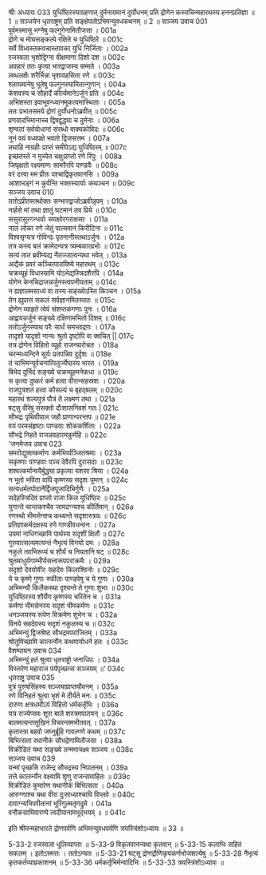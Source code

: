 श्रीः
अध्यायः 033
युधिष्ठिरस्याग्रहणात् दुर्मनायमानं दुर्योधनम् प्रति द्रोणेन कस्यचिन्महारथस्य हननप्रतिज्ञा ॥ 1 ॥ सञ्जयेन धृतराष्ट्रम् प्रति सङ्क्षेपतोऽभिमन्युवधकथनम् ॥ 2 ॥
सञ्जय उवाच 	001  
पूर्वमस्मासु भग्नेषु फल्गुगेनामितौजसा ।	001a  
द्रोणे च मोघसङ्कल्पे रक्षिते च युधिष्ठिरे ॥	001c  
सर्वे विध्वस्तकवचास्तावका युधि निर्जिताः ।	002a  
रजस्वला भृशोद्विग्ना वीक्षमाणा दिशो दश ॥	002c  
अवहारं ततः कृत्वा भारद्वाजस्य सम्मते ।	003a  
लब्धलक्षैः शरैर्भिन्ना भृशावहसिता रणे ॥	003c  
श्लाघमानेषु भूतेषु फल्गुनस्यामितान्गुणान् ।	004a  
केशवस्य च सौहार्दे कीर्त्यमानेऽर्जुनं प्रति ॥	004c  
अभिशस्ता इवाभूवन्ध्यानमूकत्वमास्थिताः ।	005a  
ततः प्रभातसमये द्रोणं दुर्योधनोऽब्रवीत् ॥	005c  
प्रणयादभिमानाच्च द्विषद्वृद्ध्या च दुर्मनाः ।	006a  
शृण्वतां सर्वयोधानां संरब्धो वाक्यकोविदः ॥	006c  
नूनं वयं वध्यपक्षे भवतो द्विजसत्तम ।	007a  
तथाहि नाग्रहीः प्राप्तं समीपेऽद्य युधिष्ठिरम् ॥	007c  
इच्छतस्ते न मुच्येत चक्षुःप्राप्तो रणे रिपुः ।	008a  
जिघृक्षतो रक्ष्यमाणः सामरैरपि पाण्डवैः ॥	008c  
वरं दत्त्वा मम प्रीतः पश्चाद्विकृतवानसि ।	009a  
आशाभङ्गं न कुर्वन्ति भक्तस्यार्याः कथञ्चन ॥	009c  
सञ्जय उवाच 	010  
ततोऽप्रीतस्तथोक्तः सन्भारद्वाजोऽब्रवीन्नृपम् ।	010a  
नार्हसे मां तथा ज्ञातुं घटमानं तव प्रिये ॥	010c  
ससुरासुरगन्धर्वाः सयक्षोरगराक्षसाः ।	011a  
नालं लोका रणे जेतुं पाल्यमानं किरीटिना ॥	011c  
विश्वसृग्यत्र गोविन्दः पृतनानीस्तथाऽर्जुनः ।	012a  
तत्र कस्य बलं क्रामेदन्यत्र त्र्यम्बकात्प्रभोः ॥	012c  
सत्यं तात ब्रवीम्यद्य नैतज्जात्वन्यथा भवेत् ।	013a  
अद्यैकं प्रवरं कञ्चित्पातयिष्ये महारथम् ॥	013c  
चक्रव्यूहं विधास्यामि योऽभेद्यस्त्रिदशैरपि ।	014a  
योगेन केनचिद्राजन्नर्जुनस्त्वपनीयताम् ॥	014c  
न ह्यज्ञातमसाध्यं वा तस्य सङ्ख्येऽस्ति किञ्चन ।	015a  
तेन ह्युपात्तं सकलं सर्वज्ञानमितस्ततः ॥	015c  
द्रोणेन व्याहृते त्वेवं संशप्तकगणाः पुनः ।	016a  
आह्वयन्नर्जुनं सङ्ख्ये दक्षिणामभितो दिशम् ॥	016c  
ततोऽर्जुनस्याथ परैः सार्धं समभवद्रणः ।	017a  
तादृशो यादृशो नान्यः श्रुतो दृष्टोपि वा क्वचित् ||	017c  
तत्र द्रोणेन विहितो व्यूहो राजन्व्यरोचत ।	018a  
चरन्मध्यन्दिने सूर्यः प्रतपन्निव दुर्दृशः ॥	018e  
तं चाभिमन्युर्वचनात्पितुर्ज्येष्ठस्य भारत ।	019a  
बिभेद दुर्भिदं सङ्ख्ये चक्रव्यूहमनेकधा ॥	019c  
स कृत्वा दुष्करं कर्म हत्वा वीरान्सहस्रशः ।	020a  
राजपुत्रशतं हत्वा कौसल्यं च बृहद्बलम् ॥	020c  
महारथं शल्यपुत्रं पौत्रं ते लक्ष्मणं तथा ।	021a  
षट्सु वीरेषु संसक्तो दौःशासनिवशं गतः |	021c  
सौभद्रः पृथिवीपाल जहौ प्राणान्परन्तप ॥	021e  
वयं परमसंहृष्टाः पाण्डवाः शोककर्शिताः ।	022a  
सौभद्रे निहते राजन्नवहारमकुर्महि ॥	022c  
\'जनमेजय उवाच 	023  
समरोद्युक्तकर्माणः कर्मभिर्व्यञ्जितश्रमाः ।	023a  
सकृष्णाः पाण्डवाः पञ्च देवैरपि दुरासदाः ॥	023c  
शश्वत्कर्मान्वयैर्बुद्ध्या प्रकृत्या यशसा श्रिया ।	024a  
न भूतो भविता वापि कृष्णस्य सदृशः पुमान् ॥	024c  
सत्यधर्मतपोदानैर्द्विजपूजादिभिर्गुणैः ।	025a  
सदेहस्त्रिदिवं प्राप्तो राजा किल युधिष्ठिरः ॥	025c  
युगान्ते चान्तकश्चैव जामदग्न्यश्च कीर्तिमान् ।	026a  
रणस्थो भीमसेनश्च कथ्यन्ते सदृशास्त्रयः ॥	026c  
प्रतिज्ञाकर्मदक्षस्य रणे गाण्डीवधन्वनः ।	027a  
उपमां नाधिगच्छामि पार्थस्य सदृशीं क्षितौ ॥	027c  
गुरुवात्सल्यमत्यन्तं नैभृत्यं विनयो दमः ।	028a  
नकुले त्वाभिरूप्यं च शौर्यं च नियतानि षट् ॥	028c  
श्रुतमाधुर्यगाम्भीर्यसत्त्वरूपपराक्रमैः ।	029a  
सदृशो देवयोर्वीरः सहदेवः किलाश्विनोः ॥	029c  
ये च कृष्णे गुणाः स्फीताः पाण्डवेषु च ये गुणाः ।	030a  
अभिमन्यौ किलैकस्था दृश्यन्ते ते गुणाः शुभाः ॥	030c  
युधिष्ठिरस्य शौर्येण कृष्णस्य चरितेन च ।	031a  
कर्मणा भीमसेनस्य सदृशं भीमकर्मणः ॥	031c  
धनञ्जयस्य रूपेण विक्रमेण शुभेन च ।	032a  
विनये सहदेवस्य सदृशं नकुलस्य च ॥	032c  
अभिमन्युं द्विजश्रेष्ठ सौभद्रमपराजितम् ।	033a  
श्रोतुमिच्छामि कार्त्स्न्येन कथमायोधने हतः ॥	033c  
वैशम्पायन उवाच 	034  
अभिमन्युं हतं श्रुत्वा धृतराष्ट्रो जनाधिपः ।	034a  
विस्तरेण महाराज पर्यपृच्छत्स सञ्जयम् ॥\'	034c  
धृतराष्ट्र उवाच 	035  
पुत्रं पुरुषसिंहस्य सञ्जयाप्राप्तयौवनम् ।	035a  
रणे विनिहतं श्रुत्वा भृशं मे दीर्यते मनः ॥	035c  
दारुणः क्षत्रधर्मोऽयं विहितो धर्मकर्तृभिः ।	036a  
यत्र राज्येप्सवः शूरा बाले शस्त्रमपातयन् ॥	036c  
बालमत्यन्तसुखिनं विचरन्तमभीतवत् ।	037a  
कृतास्त्रा बहवो जघ्नुर्ब्रूहि गावल्गणे कथम् ॥	037c  
बिभित्सता रथानीकं सौभद्रेणामितौजसा ।	038a  
विक्रीडितं यथा सङ्ख्ये तन्ममाचक्ष्व सञ्जय ॥	038c  
सञ्जय उवाच 	039  
यन्मां पृच्छसि राजेन्द्र सौभद्रस्य निपातनम् ।	039a  
तत्ते कार्त्स्न्येन वक्ष्यामि शृणु राजन्समाहितः ॥	039c  
विक्रीडितं कुमारेण यथानीकं बिभित्सता ।	040a  
आरुग्णाश्च यथा वीरा दुःसाध्याश्चापि विप्लवे ॥	040c  
दावाग्न्यभिपरीतानां भूरिगुल्मतृणद्रुमे ।	041a  
वनौकसामिवारण्ये त्वदीयानामभूद्भयम् ॥ ॥	041c  

इति श्रीमन्महाभारते द्रोणपर्वणि अभिमन्युवधपर्वणि त्रयस्त्रिंशोऽध्यायः ॥ 33 ॥

5-33-2 रजस्वला धूलिव्याप्ताः ॥ 5-33-9 विकृतवानन्यथा कृतवान् ॥ 5-33-15 कलाभिः सहितं सकलम् । इतोऽस्मत्तः । ततोऽन्यतः ॥ 5-33-21 षट्सु द्रोणद्रौणिकृपकर्णभोजशल्येषु ॥ 5-33-28 नैभृत्यं कृतकर्तव्याप्रकाशनम् ॥ 5-33-36 धर्मकर्तृभिर्मन्वादिभिः ॥ 5-33-33 त्रयस्त्रिंशोऽध्यायः ॥
